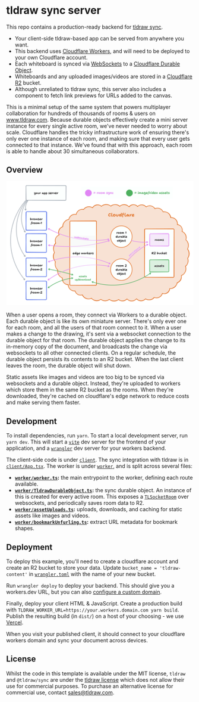 # tldraw sync server

This repo contains a production-ready backend for [tldraw sync](https://tldraw.dev/docs/sync).

- Your client-side tldraw-based app can be served from anywhere you want.
- This backend uses [Cloudflare Workers](https://developers.cloudflare.com/workers/), and will need
to be deployed to your own Cloudflare account.
- Each whiteboard is synced via
  [WebSockets](https://developer.mozilla.org/en-US/docs/Web/API/WebSockets_API) to a [Cloudflare
  Durable Object](https://developers.cloudflare.com/durable-objects/).
- Whiteboards and any uploaded images/videos are stored in a [Cloudflare
  R2](https://developers.cloudflare.com/r2/) bucket.
- Although unreliated to tldraw sync, this server also includes a component to fetch link previews
for URLs added to the canvas.

This is a minimal setup of the same system that powers multiplayer collaboration for hundreds of
thousands of rooms & users on www.tldraw.com. Because durable objects effectively create a mini
server instance for every single active room, we've never needed to worry about scale. Cloudflare
handles the tricky infrastructure work of ensuring there's only ever one instance of each room, and
making sure that every user gets connected to that instance. We've found that with this approach,
each room is able to handle about 30 simultaneous collaborators.

## Overview

[![architecture](./arch.png)](https://www.tldraw.com/ro/Yb_QHJFP9syPZq1YrV3YR?v=-255,-148,2025,1265&p=page)

When a user opens a room, they connect via Workers to a durable object. Each durable object is like
its own miniature server. There's only ever one for each room, and all the users of that room
connect to it. When a user makes a change to the drawing, it's sent via a websocket connection to
the durable object for that room. The durable object applies the change to its in-memory copy of the
document, and broadcasts the change via websockets to all other connected clients. On a regular
schedule, the durable object persists its contents to an R2 bucket. When the last client leaves the
room, the durable object will shut down.

Static assets like images and videos are too big to be synced via websockets and a durable object.
Instead, they're uploaded to workers which store them in the same R2 bucket as the rooms. When
they're downloaded, they're cached on cloudflare's edge network to reduce costs and make serving
them faster.

## Development

To install dependencies, run `yarn`. To start a local development server, run `yarn dev`. This will
start a [`vite`](https://vitejs.dev/) dev server for the frontend of your application, and a
[`wrangler`](https://developers.cloudflare.com/workers/wrangler/) dev server for your workers
backend.

The client-side code is under [`client`](./client/). The sync integration with tldraw is in
[`client/App.tsx`](./client/App.tsx). The worker is under [`worker`](./worker/), and is split across
several files:

- **[`worker/worker.ts`](./worker/worker.ts):** the main entrypoint to the worker, defining each
  route available.
- **[`worker/TldrawDurableObject.ts`](./worker/TldrawDurableObject.ts):** the sync durable object.
  An instance of this is created for every active room. This exposes a
  [`TLSocketRoom`](https://tldraw.dev/reference/sync-core/TLSocketRoom) over websockets, and
  periodically saves room data to R2.
- **[`worker/assetUploads.ts`](./worker/assetUploads.ts):** uploads, downloads, and caching for
  static assets like images and videos.
- **[`worker/bookmarkUnfurling.ts`](./worker/bookmarkUnfurling.ts):** extract URL metadata for bookmark shapes.

## Deployment

To deploy this example, you'll need to create a cloudflare account and create an R2 bucket to store
your data. Update `bucket_name = 'tldraw-content'` in [`wrangler.toml`](./wrangler.toml) with the
name of your new bucket.

Run `wrangler deploy` to deploy your backend. This should give you a workers.dev URL, but you can
also [configure a custom
domain](https://developers.cloudflare.com/workers/configuration/routing/custom-domains/).

Finally, deploy your client HTML & JavaScript. Create a production build with
`TLDRAW_WORKER_URL=https://your.workers.domain.com yarn build`. Publish the resulting build (in
`dist/`) on a host of your choosing - we use [Vercel](https://vercel.com).

When you visit your published client, it should connect to your cloudflare workers domain and sync
your document across devices.

## License

Whilst the code in this template is available under the MIT license, `tldraw` and `@tldraw/sync` are
under the [tldraw license](https://github.com/tldraw/tldraw/blob/main/LICENSE.md) which does not
allow their use for commercial purposes. To purchase an alternative license for commercial use,
contact [sales@tldraw.com](mailto:sales@tldraw.com).
